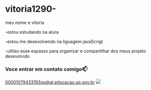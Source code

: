 # vitoria1290-

meu nome e vitoria

-estou estudando na alura

-estou me desevolvendo na liguagem javaScrigt 

-utiliso esse espasso para organizar e compartilhar dos meus projeto desevolvido 

### Voce entrar em contato comigo📫

00001079433193sp@al.educacao.sp.gov.br
![](https://media1.tenor.com/m/Es1rLPOhyUcAAAAC/stitch-lilo.gif)
